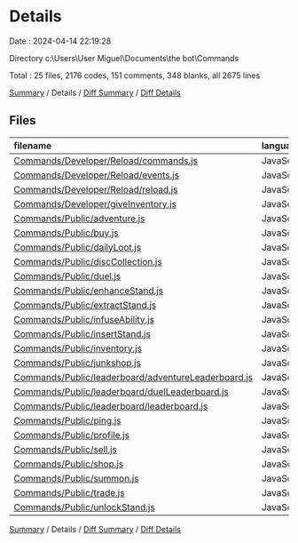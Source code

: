 # Details

Date : 2024-04-14 22:19:28

Directory c:\\Users\\User Miguel\\Documents\\the bot\\Commands

Total : 25 files,  2176 codes, 151 comments, 348 blanks, all 2675 lines

[Summary](results.md) / Details / [Diff Summary](diff.md) / [Diff Details](diff-details.md)

## Files
| filename | language | code | comment | blank | total |
| :--- | :--- | ---: | ---: | ---: | ---: |
| [Commands/Developer/Reload/commands.js](/Commands/Developer/Reload/commands.js) | JavaScript | 10 | 5 | 2 | 17 |
| [Commands/Developer/Reload/events.js](/Commands/Developer/Reload/events.js) | JavaScript | 12 | 5 | 2 | 19 |
| [Commands/Developer/Reload/reload.js](/Commands/Developer/Reload/reload.js) | JavaScript | 13 | 0 | 2 | 15 |
| [Commands/Developer/giveInventory.js](/Commands/Developer/giveInventory.js) | JavaScript | 97 | 4 | 9 | 110 |
| [Commands/Public/adventure.js](/Commands/Public/adventure.js) | JavaScript | 191 | 8 | 34 | 233 |
| [Commands/Public/buy.js](/Commands/Public/buy.js) | JavaScript | 101 | 4 | 14 | 119 |
| [Commands/Public/dailyLoot.js](/Commands/Public/dailyLoot.js) | JavaScript | 95 | 5 | 17 | 117 |
| [Commands/Public/discCollection.js](/Commands/Public/discCollection.js) | JavaScript | 89 | 4 | 14 | 107 |
| [Commands/Public/duel.js](/Commands/Public/duel.js) | JavaScript | 215 | 29 | 31 | 275 |
| [Commands/Public/enhanceStand.js](/Commands/Public/enhanceStand.js) | JavaScript | 171 | 4 | 21 | 196 |
| [Commands/Public/extractStand.js](/Commands/Public/extractStand.js) | JavaScript | 76 | 13 | 15 | 104 |
| [Commands/Public/infuseAbility.js](/Commands/Public/infuseAbility.js) | JavaScript | 116 | 7 | 26 | 149 |
| [Commands/Public/insertStand.js](/Commands/Public/insertStand.js) | JavaScript | 89 | 5 | 18 | 112 |
| [Commands/Public/inventory.js](/Commands/Public/inventory.js) | JavaScript | 43 | 7 | 13 | 63 |
| [Commands/Public/junkshop.js](/Commands/Public/junkshop.js) | JavaScript | 27 | 4 | 4 | 35 |
| [Commands/Public/leaderboard/adventureLeaderboard.js](/Commands/Public/leaderboard/adventureLeaderboard.js) | JavaScript | 45 | 6 | 12 | 63 |
| [Commands/Public/leaderboard/duelLeaderboard.js](/Commands/Public/leaderboard/duelLeaderboard.js) | JavaScript | 46 | 6 | 12 | 64 |
| [Commands/Public/leaderboard/leaderboard.js](/Commands/Public/leaderboard/leaderboard.js) | JavaScript | 15 | 0 | 2 | 17 |
| [Commands/Public/ping.js](/Commands/Public/ping.js) | JavaScript | 12 | 4 | 2 | 18 |
| [Commands/Public/profile.js](/Commands/Public/profile.js) | JavaScript | 72 | 4 | 8 | 84 |
| [Commands/Public/sell.js](/Commands/Public/sell.js) | JavaScript | 101 | 4 | 15 | 120 |
| [Commands/Public/shop.js](/Commands/Public/shop.js) | JavaScript | 43 | 4 | 5 | 52 |
| [Commands/Public/summon.js](/Commands/Public/summon.js) | JavaScript | 66 | 4 | 8 | 78 |
| [Commands/Public/trade.js](/Commands/Public/trade.js) | JavaScript | 293 | 5 | 39 | 337 |
| [Commands/Public/unlockStand.js](/Commands/Public/unlockStand.js) | JavaScript | 138 | 10 | 23 | 171 |

[Summary](results.md) / Details / [Diff Summary](diff.md) / [Diff Details](diff-details.md)